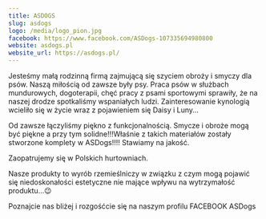 ```yaml
---
title: ASDOGS
slug: asdogs
logo: /media/logo_pion.jpg
facebook: https://www.facebook.com/ASDogs-107335694980800
website: asdogs.pl
website_url: https://asdogs.pl/
---
```

Jesteśmy małą rodzinną firmą zajmującą się szyciem obroży i smyczy dla psów. Naszą miłością od zawsze były psy. Praca psów w służbach mundurowych, dogoterapii, chęć pracy z psami sportowymi sprawiły, że na naszej drodze spotkaliśmy wspaniałych ludzi. Zainteresowanie kynologią wcieliło się w życie wraz z pojawieniem się Daisy i Luny…

Od zawsze łączyliśmy piękno z funkcjonalnością. Smycze i obroże mogą być piękne a przy tym solidne!!!Właśnie z takich materiałów zostały stworzone komplety w ASDogs!!!! Stawiamy na jakość.

Zaopatrujemy się w Polskich hurtowniach.

Nasze produkty to wyrób rzemieślniczy w związku z czym mogą pojawić się niedoskonałości estetyczne nie mające wpływu na wytrzymałość produktu…😉

Poznajcie nas bliżej i rozgośćcie się na naszym profilu FACEBOOK ASDogs